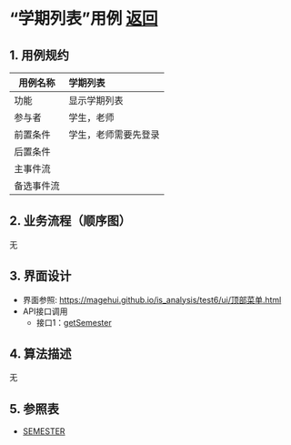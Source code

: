 # “学期列表”用例 [返回](../README.md)
## 1. 用例规约

|用例名称|学期列表|
|-------|:-------------|
|功能|显示学期列表|
|参与者|学生，老师|
|前置条件|学生，老师需要先登录|
|后置条件| |
|主事件流| |
|备选事件流| |

## 2. 业务流程（顺序图） 
无

## 3. 界面设计

- 界面参照: https://magehui.github.io/is_analysis/test6/ui/顶部菜单.html
- API接口调用
    - 接口1：[getSemester](../interface/getSemester.md)

## 4. 算法描述

无
    
## 5. 参照表

- [SEMESTER](../数据库设计.md/#SEMESTER)